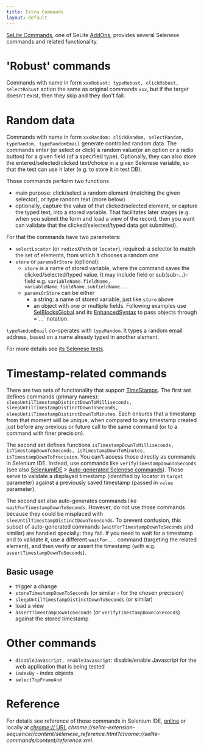 ```yaml
---
title: Extra Commands
layout: default
---
```


[SeLite Commands](https://addons.mozilla.org/en-US/firefox/addon/selite-commands/), one of SeLite [AddOns](AddOns), provides several Selenese commands and related functionality.

# 'Robust' commands #
Commands with name in form `xxxRobust: typeRobust, clickRobust, selectRobust` action the same as original commands `xxx`, but if the target doesn't exist, then they skip and they don't fail.

# Random data #
Commands with name in form `xxxRandom: clickRandom, selectRandom, typeRandom, typeRandomEmail` generate controlled random data. The commands enter (or select or click) a random value(or an option or a radio button) for a given field (of a specified type). Optionally, they can also store the entered/selected/clicked text/choice in a given Selenese variable, so that the test can use it later (e.g. to store it in test DB).

Those commands perform two functions

  * main purpose: click/select a random element (matching the given selector), or type random text (more below)
  * optionally, capture the value of that clicked/selected element, or capture the typed text, into a stored variable. That facilitates later stages (e.g. when you submit the form and load a view of the record, then you want can validate that the clicked/selected/typed data got submitted).

For that the commands have two parameters:

  * `selectLocator` (or `radiosXPath` or `locator`), required: a selector to match the set of elements, from which it chooses a random one
  * `store` or `paramsOrStore` (optional):
    * `store` is a name of stored variable, where the command saves the clicked/selected/typed value. It may include field or sub(sub-...)-field e.g. `variableName.fieldName, variableName.fieldName.subfieldName...`
    * `paramsOrStore` can be either
      * a string: a name of stored variable, just like `store` above
      * an object with one or multiple fields. Following examples use [SelBlocksGlobal](SelBlocksGlobal) and its [EnhancedSyntax](EnhancedSyntax) to pass objects through =\`...\` notation.

`typeRandomEmail` co-operates with `typeRandom`. It types a random email address, based on a name already typed in another element.

For more details see [its Selenese tests](https://code.google.com/p/selite/source/browse/#git%2Fcommands%2Fselenese-tests).

# Timestamp-related commands #
There are two sets of functionality that support [TimeStamps](TimeStamps). The first set defines commands (primary names): `sleepUntilTimestampDistinctDownToMilliseconds, sleepUntilTimestampDistinctDownToSeconds, sleepUntilTimestampDistinctDownToMinutes`. Each ensures that a timestamp from that moment will be unique, when compared to any timestamp created just before any previous or future call to the same command (or to a command with finer precision).

The second set defines functions `isTimestampDownToMilliseconds, isTimestampDownToSeconds, isTimestampDownToMinutes, isTimestampDownToPrecision`. You can't access those directly as commands in Selenium IDE. Instead, use commands like `verifyTimestampDownToSeconds` (see also [SeleniumIDE](SeleniumIDE) > [Auto-generated Selenese commands](SeleniumIDE#auto-generated-selenese-commands)). Those serve to validate a displayed timestamp (identified by locator in `target` parameter) against a previously saved timestamp (passed in `value` parameter).

The second set also auto-generates commands like `waitForTimestampDownToSeconds`. However, do not use those commands because they could be misplaced with `sleeUntilTimestampDistinctDownToSeconds`. To prevent confusion, this subset of auto-generated commands (`waitForTimestampDownToSeconds` and similar) are handled specially: they fail. If you need to wait for a timestamp and to validate it, use a different `waitFor...` command (targeting the related element), and then verify or assert the timestamp (with e.g. `assertTimestampDownToSeconds`).

## Basic usage ##
  * trigger a change
  * `storeTimestampDownToSeconds` (or similar - for the chosen precision)
  * `sleepUntilTimestampDistinctDownToSeconds` (or similar)
  * load a view
  * `assertTimestampDownToSeconds` (or `verifyTimestampDownToSeconds`) against the stored timestamp

# Other commands #
  * `disableJavascript, enableJavascript`: disable/enable Javascript for the web application that is being tested
  * `indexBy` - index objects
  * `selectTopFrameAnd`

# Reference #
For details see reference of those commands in Selenium IDE, [online](https://cdn.rawgit.com/selite/selite/master/commands/src/chrome/content/reference.xml) or locally at [_chrome://_ URL](AboutDocumentation#firefox-chrome-urls-for-documentation-and-gui) _chrome://selite-extension-sequencer/content/selenese_reference.html?chrome://selite-commands/content/reference.xml_.